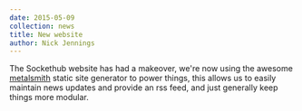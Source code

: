 ```yaml
---
date: 2015-05-09
collection: news
title: New website
author: Nick Jennings
---
```

The Sockethub website has had a makeover, we're now using the awesome [metalsmith](http://metalsmith.io) static site generator to power things, this allows us to easily maintain news updates and provide an rss feed, and just generally keep things more modular.
